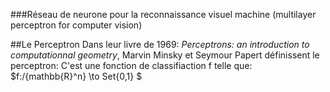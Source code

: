 ###Réseau de neurone pour la reconnaissance visuel machine (multilayer perceptron for computer vision)

##Le Perceptron
Dans leur livre de 1969: _Perceptrons: an introduction to computationnal geometry_, Marvin Minsky et Seymour Papert définissent le perceptron: C'est une fonction de classifiaction f telle que: $f:/{mathbb{R}^n} \to Set{0,1} $